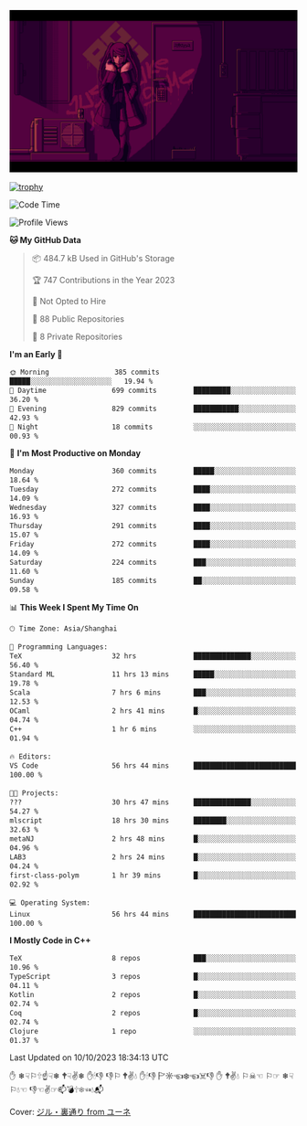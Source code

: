 ![](imgs/main.png)

[![trophy](https://github-profile-trophy.vercel.app/?username=NeilKleistGao&theme=dracula)](https://github.com/ryo-ma/github-profile-trophy)

<!--START_SECTION:waka-->
![Code Time](http://img.shields.io/badge/Code%20Time-198%20hrs%207%20mins-blue)

![Profile Views](http://img.shields.io/badge/Profile%20Views-0-blue)

**🐱 My GitHub Data** 

> 📦 484.7 kB Used in GitHub's Storage 
 > 
> 🏆 747 Contributions in the Year 2023
 > 
> 🚫 Not Opted to Hire
 > 
> 📜 88 Public Repositories 
 > 
> 🔑 8 Private Repositories 
 > 
**I'm an Early 🐤** 

```text
🌞 Morning                385 commits         █████░░░░░░░░░░░░░░░░░░░░   19.94 % 
🌆 Daytime                699 commits         █████████░░░░░░░░░░░░░░░░   36.20 % 
🌃 Evening                829 commits         ███████████░░░░░░░░░░░░░░   42.93 % 
🌙 Night                  18 commits          ░░░░░░░░░░░░░░░░░░░░░░░░░   00.93 % 
```
📅 **I'm Most Productive on Monday** 

```text
Monday                   360 commits         █████░░░░░░░░░░░░░░░░░░░░   18.64 % 
Tuesday                  272 commits         ████░░░░░░░░░░░░░░░░░░░░░   14.09 % 
Wednesday                327 commits         ████░░░░░░░░░░░░░░░░░░░░░   16.93 % 
Thursday                 291 commits         ████░░░░░░░░░░░░░░░░░░░░░   15.07 % 
Friday                   272 commits         ████░░░░░░░░░░░░░░░░░░░░░   14.09 % 
Saturday                 224 commits         ███░░░░░░░░░░░░░░░░░░░░░░   11.60 % 
Sunday                   185 commits         ██░░░░░░░░░░░░░░░░░░░░░░░   09.58 % 
```


📊 **This Week I Spent My Time On** 

```text
🕑︎ Time Zone: Asia/Shanghai

💬 Programming Languages: 
TeX                      32 hrs              ██████████████░░░░░░░░░░░   56.40 % 
Standard ML              11 hrs 13 mins      █████░░░░░░░░░░░░░░░░░░░░   19.78 % 
Scala                    7 hrs 6 mins        ███░░░░░░░░░░░░░░░░░░░░░░   12.53 % 
OCaml                    2 hrs 41 mins       █░░░░░░░░░░░░░░░░░░░░░░░░   04.74 % 
C++                      1 hr 6 mins         ░░░░░░░░░░░░░░░░░░░░░░░░░   01.94 % 

🔥 Editors: 
VS Code                  56 hrs 44 mins      █████████████████████████   100.00 % 

🐱‍💻 Projects: 
???                      30 hrs 47 mins      ██████████████░░░░░░░░░░░   54.27 % 
mlscript                 18 hrs 30 mins      ████████░░░░░░░░░░░░░░░░░   32.63 % 
metaNJ                   2 hrs 48 mins       █░░░░░░░░░░░░░░░░░░░░░░░░   04.96 % 
LAB3                     2 hrs 24 mins       █░░░░░░░░░░░░░░░░░░░░░░░░   04.24 % 
first-class-polym        1 hr 39 mins        █░░░░░░░░░░░░░░░░░░░░░░░░   02.92 % 

💻 Operating System: 
Linux                    56 hrs 44 mins      █████████████████████████   100.00 % 
```

**I Mostly Code in C++** 

```text
TeX                      8 repos             ███░░░░░░░░░░░░░░░░░░░░░░   10.96 % 
TypeScript               3 repos             █░░░░░░░░░░░░░░░░░░░░░░░░   04.11 % 
Kotlin                   2 repos             █░░░░░░░░░░░░░░░░░░░░░░░░   02.74 % 
Coq                      2 repos             █░░░░░░░░░░░░░░░░░░░░░░░░   02.74 % 
Clojure                  1 repo              ░░░░░░░░░░░░░░░░░░░░░░░░░   01.37 % 
```




 Last Updated on 10/10/2023 18:34:13 UTC
<!--END_SECTION:waka-->

✋ ❄☟⚐🕆☝☟❄ 🕈☟✌❄ ✋🕯👎 👎⚐ 🕈✌💧 ✋🕯👎 🏱☼☜❄☜☠👎 ✋ 🕈✌💧 ⚐☠☜ ⚐☞ ❄☟⚐💧☜ 👎☜✌☞📫💣🕆❄☜💧📬

Cover: [ジル・裏通り from ユーネ](https://www.pixiv.net/artworks/62127066)
